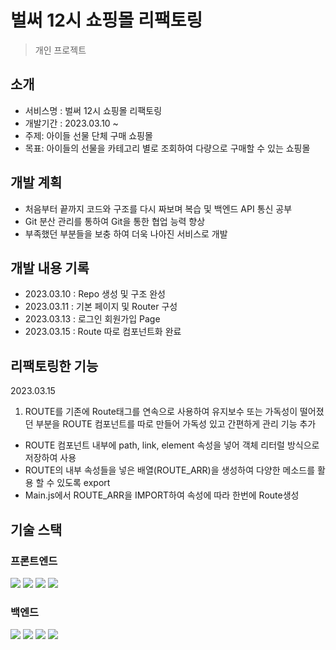 # 벌써 12시 쇼핑몰 리팩토링
> 개인 프로젝트

## 소개
- 서비스명 : 벌써 12시 쇼핑몰 리팩토링
- 개발기간 : 2023.03.10 ~
- 주제: 아이들 선물 단체 구매 쇼핑몰
- 목표: 아이들의 선물을 카테고리 별로 조회하여 다량으로 구매할 수 있는 쇼핑몰

## 개발 계획
- 처음부터 끝까지 코드와 구조를 다시 짜보며 복습 및 백엔드 API 통신 공부
- Git 분산 관리를 통하여 Git을 통한 협업 능력 향상
- 부족했던 부분들을 보충 하여 더욱 나아진 서비스로 개발

## 개발 내용 기록
- 2023.03.10 : Repo 생성 및 구조 완성
- 2023.03.11 : 기본 페이지 및 Router 구성
- 2023.03.13 : 로그인 회원가입 Page
- 2023.03.15 : Route 따로 컴포넌트화 완료

## 리팩토링한 기능

2023.03.15
1. ROUTE를 기존에 Route태그를 연속으로 사용하여 유지보수 또는 가독성이 떨어졌던 부분을 ROUTE 컴포넌트를 따로 만들어 가독성 있고 간편하게 관리 기능 추가
- ROUTE 컴포넌트 내부에 path, link, element 속성을 넣어 객체 리터럴 방식으로 저장하여 사용
- ROUTE의 내부 속성들을 넣은 배열(ROUTE_ARR)을 생성하여 다양한 메소드를 활용 할 수 있도록 export
- Main.js에서 ROUTE_ARR을 IMPORT하여 속성에 따라 한번에 Route생성

## 기술 스택

### 프론트엔드
<div> 
  <img src="https://img.shields.io/badge/html5-E34F26?style=for-the-badge&logo=html5&logoColor=white"> 
  <img src="https://img.shields.io/badge/css-1572B6?style=for-the-badge&logo=css3&logoColor=white"> 
  <img src="https://img.shields.io/badge/javascript-F7DF1E?style=for-the-badge&logo=javascript&logoColor=black"> 
  <img src="https://img.shields.io/badge/react-61DAFB?style=for-the-badge&logo=react&logoColor=black"> 
</div>

### 백엔드
<div> 
  <img src="https://img.shields.io/badge/javascript-F7DF1E?style=for-the-badge&logo=javascript&logoColor=black">
  <img src="https://img.shields.io/badge/node.js-339933?style=for-the-badge&logo=Node.js&logoColor=white">
  <img src="https://img.shields.io/badge/express-000000?style=for-the-badge&logo=express&logoColor=white">
  <img src="https://img.shields.io/badge/mongoDB-47A248?style=for-the-badge&logo=MongoDB&logoColor=white">
</div>
